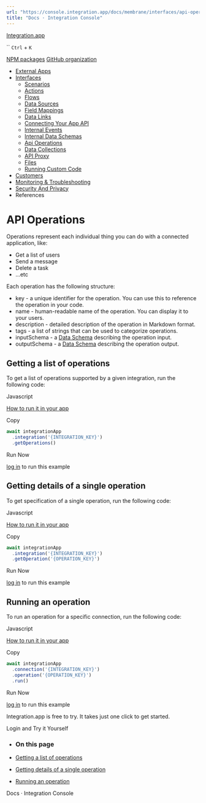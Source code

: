 ```yaml
---
url: "https://console.integration.app/docs/membrane/interfaces/api-operations"
title: "Docs · Integration Console"
---
```


[Integration.app](https://integration.app/)

`` `Ctrl` + `K`

[NPM packages](https://www.npmjs.com/~integration.app) [GitHub organization](https://github.com/integration-app)

- [External Apps](https://console.integration.app/docs/membrane/apps)
- [Interfaces](https://console.integration.app/docs/membrane/interfaces)
  - [Scenarios](https://console.integration.app/docs/membrane/interfaces/scenarios)
  - [Actions](https://console.integration.app/docs/membrane/interfaces/actions)
  - [Flows](https://console.integration.app/docs/membrane/interfaces/flows)
  - [Data Sources](https://console.integration.app/docs/membrane/interfaces/data-sources)
  - [Field Mappings](https://console.integration.app/docs/membrane/interfaces/field-mappings)
  - [Data Links](https://console.integration.app/docs/membrane/interfaces/data-links)
  - [Connecting Your App API](https://console.integration.app/docs/membrane/interfaces/internal-api)
  - [Internal Events](https://console.integration.app/docs/membrane/interfaces/internal-events)
  - [Internal Data Schemas](https://console.integration.app/docs/membrane/interfaces/internal-data-schemas)
  - [Api Operations](https://console.integration.app/docs/membrane/interfaces/api-operations)
  - [Data Collections](https://console.integration.app/docs/membrane/interfaces/data-collections)
  - [API Proxy](https://console.integration.app/docs/membrane/interfaces/api-proxy)
  - [Files](https://console.integration.app/docs/membrane/interfaces/files)
  - [Running Custom Code](https://console.integration.app/docs/membrane/interfaces/custom-code)
- [Customers](https://console.integration.app/docs/membrane/customers)
- [Monitoring & Troubleshooting](https://console.integration.app/docs/membrane/monitoring)
- [Security And Privacy](https://console.integration.app/docs/membrane/security-and-privacy)
- References

# API Operations

Operations represent each individual thing you can do with a connected application, like:

- Get a list of users
- Send a message
- Delete a task
- ...etc

Each operation has the following structure:

- key - a unique identifier for the operation. You can use this to reference the operation in your code.
- name - human-readable name of the operation. You can display it to your users.
- description - detailed description of the operation in Markdown format.
- tags - a list of strings that can be used to categorize operations.
- inputSchema - a [Data Schema](https://console.integration.app/docs/membrane/references/data-schemas) describing the operation input.
- outputSchema - a [Data Schema](https://console.integration.app/docs/membrane/references/data-schemas) describing the operation output.

## Getting a list of operations

To get a list of operations supported by a given integration, run the following code:

Javascript

[How to run it in your app](https://console.integration.app/docs/getting-started/front-end/javascript)

Copy

```javascript
await integrationApp
  .integration('{INTEGRATION_KEY}')
  .getOperations()
```

Run Now

[log in](https://console.integration.app/login?returnTo=https%3A%2F%2Fconsole.integration.app%2Fdocs%2Fmembrane%2Finterfaces%2Fapi-operations) to run this example

## Getting details of a single operation

To get specification of a single operation, run the following code:

Javascript

[How to run it in your app](https://console.integration.app/docs/getting-started/front-end/javascript)

Copy

```javascript
await integrationApp
  .integration('{INTEGRATION_KEY}')
  .getOperation('{OPERATION_KEY}')
```

Run Now

[log in](https://console.integration.app/login?returnTo=https%3A%2F%2Fconsole.integration.app%2Fdocs%2Fmembrane%2Finterfaces%2Fapi-operations) to run this example

## Running an operation

To run an operation for a specific connection, run the following code:

Javascript

[How to run it in your app](https://console.integration.app/docs/getting-started/front-end/javascript)

Copy

```javascript
await integrationApp
  .connection('{INTEGRATION_KEY}')
  .operation('{OPERATION_KEY}')
  .run()
```

Run Now

[log in](https://console.integration.app/login?returnTo=https%3A%2F%2Fconsole.integration.app%2Fdocs%2Fmembrane%2Finterfaces%2Fapi-operations) to run this example

Integration.app is free to try. It takes just one click to get started.

Login and Try it Yourself

- ### On this page

- [Getting a list of operations](https://console.integration.app/docs/membrane/interfaces/api-operations#getting-a-list-of-operations)
- [Getting details of a single operation](https://console.integration.app/docs/membrane/interfaces/api-operations#getting-details-of-a-single-operation)
- [Running an operation](https://console.integration.app/docs/membrane/interfaces/api-operations#running-an-operation)

Docs · Integration Console